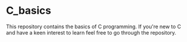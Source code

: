 # C_basics
This repository contains the basics of C programming.
If you're new to C and have a keen interest to learn feel free to go through the repository.

